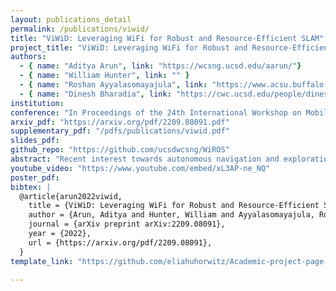 ```yaml
---
layout: publications_detail
permalink: /publications/viwid/
title: "ViWiD: Leveraging WiFi for Robust and Resource-Efficient SLAM"
project_title: "ViWiD: Leveraging WiFi for Robust and Resource-Efficient SLAM"
authors:
  - { name: "Aditya Arun", link: "https://wcsng.ucsd.edu/aarun/"}
  - { name: "William Hunter", link: "" }
  - { name: "Roshan Ayyalasomayajula", link: "https://www.acsu.buffalo.edu/~roshana/"}
  - { name: "Dinesh Bharadia", link: "https://cwc.ucsd.edu/people/dinesh-bharadia" }
institution: 
conference: "In Proceedings of the 24th International Workshop on Mobile Computing Systems and Applications, 2023"
arxiv_pdf: "https://arxiv.org/pdf/2209.08091.pdf"
supplementary_pdf: "/pdfs/publications/viwid.pdf"
slides_pdf:
github_repo: "https://github.com/ucsdwcsng/WiROS"
abstract: "Recent interest towards autonomous navigation and exploration robots for indoor applications has spurred research into indoor Simultaneous Localization and Mapping (SLAM) robot systems. While most of these SLAM systems use Visual and LiDAR sensors in tandem with an odometry sensor, these odometry sensors drift over time. To combat this drift, Visual SLAM systems deploy compute and memory intensive search algorithms to detect ‘Loop Closures’, which make the trajectory estimate globally consistent. To circumvent these resource (compute and memory) intensive algorithms, we present ViWiD, which integrates WiFi and Visual sensors in a dual-layered system. This dual-layered approach separates the tasks of local and global trajectory estimation making ViWiD resource efficient while achieving on-par or better performance to state-of-the-art Visual SLAM. We demonstrate ViWiD’s performance on four datasets, covering over 1500 m of traversed path and show 4.3x and 4x reduction in compute and memory consumption respectively compared to state-of-the-art Visual and Lidar SLAM systems with on par SLAM performance."
youtube_video: "https://www.youtube.com/embed/xL3AP-ne_NQ"
poster_pdf:
bibtex: |
  @article{arun2022viwid,
    title = {ViWiD: Leveraging WiFi for Robust and Resource-Efficient SLAM},
    author = {Arun, Aditya and Hunter, William and Ayyalasomayajula, Roshan and Bharadia, Dinesh},
    journal = {arXiv preprint arXiv:2209.08091},
    year = {2022},
    url = {https://arxiv.org/pdf/2209.08091},
  }
template_link: "https://github.com/eliahuhorwitz/Academic-project-page-template"

---
```


